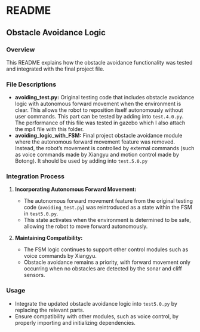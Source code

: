 # README

## Obstacle Avoidance Logic

### Overview
This README explains how the obstacle avoidance functionality was tested and integrated with the final project file.

### File Descriptions
- **avoiding_test.py:** Original testing code that includes obstacle avoidance logic with autonomous forward movement when the environment is clear. This allows the robot to reposition itself autonomously without user commands. This part can be tested by adding into ` test.4.0.py `. The performance of this file was tested in gazebo which I also attach the mp4 file with this folder.
- **avoiding_logic_with_FSM:** Final project obstacle avoidance module where the autonomous forward movement feature was removed. Instead, the robot’s movement is controlled by external commands (such as voice commands made by Xiangyu and motion control made by Botong). It should be used by adding into ` test.5.0.py `

### Integration Process
1. **Incorporating Autonomous Forward Movement:**  
   - The autonomous forward movement feature from the original testing code (` avoiding_test.py `) was reintroduced as a state within the FSM in `test5.0.py`.  
   - This state activates when the environment is determined to be safe, allowing the robot to move forward autonomously.  

2. **Maintaining Compatibility:**  
   - The FSM logic continues to support other control modules such as voice commands by Xiangyu.  
   - Obstacle avoidance remains a priority, with forward movement only occurring when no obstacles are detected by the sonar and cliff sensors.  

### Usage
- Integrate the updated obstacle avoidance logic into `test5.0.py` by replacing the relevant parts.  
- Ensure compatibility with other modules, such as voice control, by properly importing and initializing dependencies.  
